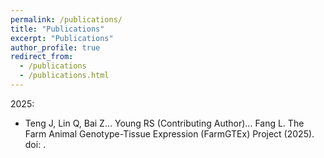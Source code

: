 ```yaml
---
permalink: /publications/
title: "Publications"
excerpt: "Publications"
author_profile: true
redirect_from: 
  - /publications
  - /publications.html
---
```


2025:  
* Teng J, Lin Q, Bai Z… Young RS (Contributing Author)… Fang L. The Farm Animal Genotype-Tissue Expression (FarmGTEx) Project (2025). doi: [](10.1038/s41588-025-02121-5).
